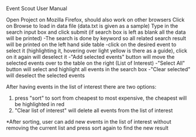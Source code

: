 Event Scout User Manual

Open Project on Mozilla Firefox, should also work on other browsers
Click on Browse to load in data file (data.txt is given as a sample)
Type in the search input box and click submit (if search box is left as blank all the data will be printed)
-The search is done by keyword so all related search result will be printed on the left hand side table
-click on the desired event to select it (highlighting it, hovering over light yellow is there as a guide), click on it again will deselect it
-"Add selected events" button will move the selected events over to the table on the right (List of Interest)
-"Select All" button will select and highlight all events in the search box
-"Clear selected" will deselect the selected events

After having events in the list of interest there are two options: 
1. press "sort" to sort from cheapest to most expensive, the cheapest will be highlighted in red
2. "Clear list of interest" will delete all events from the list of interest

*After sorting, user can add new events in the list of interest without removing the current list and press sort again to find the new result